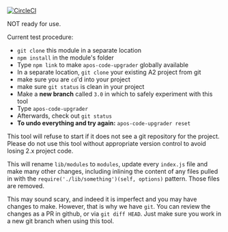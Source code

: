 [![CircleCI](https://circleci.com/gh/apostrophecms/code-upgrader/tree/master.svg?style=svg)](https://circleci.com/gh/apostrophecms/code-upgrader/tree/master)

NOT ready for use.

Current test procedure:

* `git clone` this module in a separate location
* `npm install` in the module's folder
* Type `npm link` to make `apos-code-upgrader` globally available
* In a separate location, `git clone` your existing A2 project from git
* make sure you are `cd`'d into your project
* make sure `git status` is clean in your project
* Make a **new branch** called `3.0` in which to safely experiment with this tool
* Type `apos-code-upgrader`
* Afterwards, check out `git status`
* **To undo everything and try again:** `apos-code-upgrader reset`

This tool will refuse to start if it does not see a git repository for the project. Please do not use this tool without appropriate version control to avoid losing 2.x project code.

This will rename `lib/modules` to `modules`, update every `index.js` file and make many other changes, including inlining the content of any files pulled in with the `require('./lib/something')(self, options)` pattern. Those files are removed.

This may sound scary, and indeed it is imperfect and you may have changes to make. However, that is why we have `git`. You can review the changes as a PR in github, or via `git diff HEAD`. Just make sure you work in a new git branch when using this tool.
